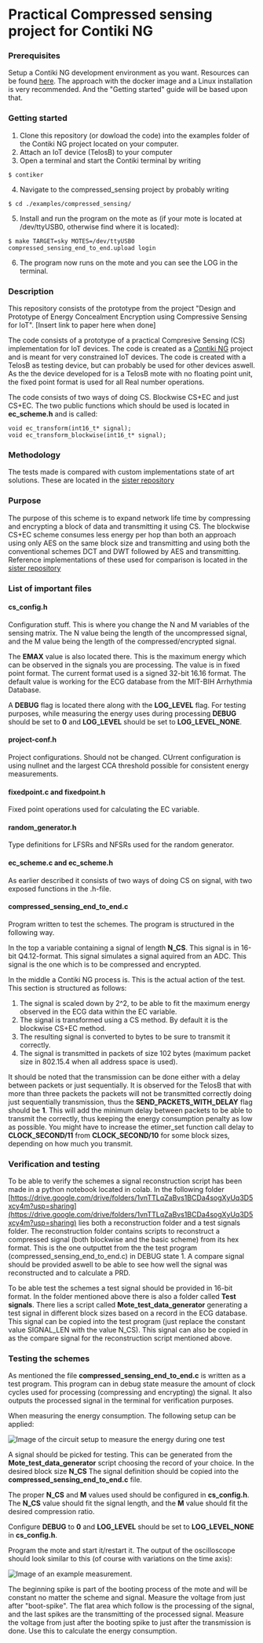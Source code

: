 # Practical Compressed sensing project for Contiki NG

### Prerequisites
Setup a Contiki NG development environment as you want. Resources can be found [here](https://github.com/contiki-ng/contiki-ng/wiki). The approach with the docker image and a Linux installation is very recommended. And the "Getting started" guide will be based upon that.

### Getting started
1. Clone this repository (or dowload the code) into the examples folder of the Contiki NG project located on your computer.
2. Attach an IoT device (TelosB) to your computer
3. Open a terminal and start the Contiki terminal by writing

```
$ contiker
```
4. Navigate to the compressed_sensing project by probably writing
```
$ cd ./examples/compressed_sensing/
```
5. Install and run the program on the mote as (if your mote is located at /dev/ttyUSB0, otherwise find where it is located):
```
$ make TARGET=sky MOTES=/dev/ttyUSB0 compressed_sensing_end_to_end.upload login
```

6. The program now runs on the mote and you can see the LOG in the terminal.

### Description
This repository consists of the prototype from the project "Design and Prototype of Energy Concealment
Encryption using Compressive Sensing for IoT".
[Insert link to paper here when done]

The code consists of a prototype of a practical Compresive Sensing (CS) implementation for IoT devices. The code is created as a [Contiki NG](https://github.com/contiki-ng/contiki-ng/wiki) project and is meant for very constrained IoT devices. The code is created with a TelosB as testing device, but can probably be used for other devices aswell. As the the device developed for is a TelosB mote with no floating point unit, the fixed point format is used for all Real number operations.

The code consists of two ways of doing CS. Blockwise CS+EC and just CS+EC. The two public functions which should be used is located in **ec_scheme.h** and is called:

```
void ec_transform(int16_t* signal);
void ec_transform_blockwise(int16_t* signal);
```

### Methodology
The tests made is compared with custom implementations state of art solutions. These are located in the [sister repository](https://github.com/compressedsensing/comcrypt/tree/master)


### Purpose
The purpose of this scheme is to expand network life time by compressing and encrypting a block of data and transmitting it using CS. The blockwise CS+EC scheme consumes less energy per hop than both an approach using only AES on the same block size and transmitting and using both the conventional schemes DCT and DWT followed by AES and transmitting. Reference implementations of these used for comparison is located in the [sister repository](https://github.com/compressedsensing/comcrypt/tree/master)

### List of important files
#### cs_config.h
Configuration stuff. This is where you change the N and M variables of the sensing matrix. The N value being the length of the uncompressed signal, and the M value being the length of the compressed/encrypted signal. 

The **EMAX** value is also located there. This is the maximum energy which can be observed in the signals you are processing. The value is in fixed point format. The current format used is a signed 32-bit 16.16 format. The default value is working for the ECG database from the MIT-BIH Arrhythmia Database.

A **DEBUG** flag is located there along with the **LOG_LEVEL** flag. For testing purposes, while measuring the energy uses during processing **DEBUG** should be set to **0** and **LOG_LEVEL** should be set to **LOG_LEVEL_NONE**.

#### project-conf.h
Project configurations. Should not be changed. CUrrent configuration is using nullnet and the largest CCA threshold possible for consistent energy measurements.

#### fixedpoint.c and fixedpoint.h
Fixed point operations used for calculating the EC variable.

#### random_generator.h
Type definitions for LFSRs and NFSRs used for the random generator.

#### ec_scheme.c and ec_scheme.h
As earlier described it consists of two ways of doing CS on signal, with two exposed functions in the .h-file.

#### compressed_sensing_end_to_end.c
Program written to test the schemes. The program is structured in the following way.

In the top a variable containing a signal of length **N_CS**. This signal is in 16-bit Q4.12-format. This signal simulates a signal aquired from an ADC. This signal is the one which is to be compressed and encrypted.

In the middle a Contiki NG process is. This is the actual action of the test. This section is structured as follows:

1. The signal is scaled down by 2^2, to be able to fit the maximum energy observed in the ECG data within the EC variable.
2. The signal is transformed using a CS method. By default it is the blockwise CS+EC method.
3. The resulting signal is converted to bytes to be sure to transmit it correctly.
4. The signal is transmitted in packets of size 102 bytes (maximum packet size in 802.15.4 when all address space is used).

It should be noted that the transmission can be done either with a delay between packets or just sequentially. It is observed for the TelosB that with more than three packets the packets will not be transmitted correctly doing just sequentially transmission, thus the **SEND_PACKETS_WITH_DELAY** flag should be **1**. This will add the minimum delay between packets to be able to transmit the correctly, thus keeping the energy consumption penalty as low as possible. You might have to increase the etimer_set function call delay to **CLOCK_SECOND/11** from **CLOCK_SECOND/10** for some block sizes, depending on how much you transmit.

### Verification and testing
To be able to verify the schemes a signal reconstruction script has been made in a python notebook located in colab. In the following folder [https://drive.google.com/drive/folders/1vnTTLqZaBvs1BCDa4sogXyUq3D5xcy4m?usp=sharing](https://drive.google.com/drive/folders/1vnTTLqZaBvs1BCDa4sogXyUq3D5xcy4m?usp=sharing) lies both a reconstruction folder and a test signals folder. The reconstruction folder contains scripts to reconstruct a compressed signal (both blockwise and the basic scheme) from its hex format. This is the one outputtet from the the test program (compressed_sensing_end_to_end.c) in DEBUG state 1. A compare signal should be provided aswell to be able to see how well the signal was reconstructed and to calculate a PRD.

To be able test the schemes a test signal should be provided in 16-bit format. In the folder mentioned above there is also a folder called **Test signals**. There lies a script called **Mote_test_data_generator** generating a test signal in different block sizes based on a record in the ECG database. This signal can be copied into the test program (just replace the constant value SIGNAL_LEN with the value N_CS). This signal can also be copied in as the compare signal for the reconstruction script mentioned above.

### Testing the schemes
As mentioned the file **compressed_sensing_end_to_end.c** is written as a test program. This program can in debug state measure the amount of clock cycles used for processing (compressing and encrypting) the signal. It also outputs the processed signal in the terminal for verification purposes.

When measuring the energy consumption. The following setup can be applied:

![Image of the circuit setup to measure the energy during one test](./figures/measurement_curcuit-1.jpg?raw=true "Circuit setup")

A signal should be picked for testing. This can be generated from the **Mote_test_data_generator** script choosing the record of your choice. In the desired block size **N_CS** The signal definition should be copied into the **compressed_sensing_end_to_end.c** file.

The proper **N_CS** and **M** values used should be configured in **cs_config.h**. The **N_CS** value should fit the signal length, and the **M** value should fit the desired compression ratio.

Configure **DEBUG** to **0** and **LOG_LEVEL** should be set to **LOG_LEVEL_NONE** in **cs_config.h**.

Program the mote and start it/restart it. The output of the oscilloscope should look similar to this (of course with variations on the time axis):

![Image of an example measurement](./figures/measurement_example.jpg?raw=true "Energy measurement example").

The beginning spike is part of the booting process of the mote and will be constant no matter the scheme and signal. Measure the voltage from just after "boot-spike".
The flat area which follow is the processing of the signal, and the last spikes are the transmitting of the processed signal. Measure the voltage from just after the booting spike to just after the transmission is done. Use this to calculate the energy consumption.